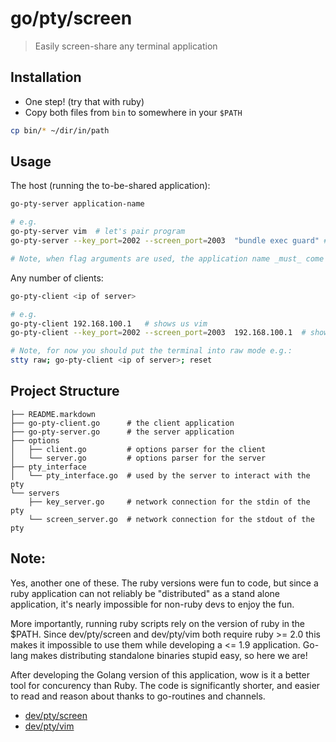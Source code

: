 # go/pty/screen
> Easily screen-share any terminal application

## Installation
 - One step! (try that with ruby)
 - Copy both files from `bin` to somewhere in your `$PATH`
 ```bash
 cp bin/* ~/dir/in/path
 ```

## Usage
The host (running the to-be-shared application):
```bash
go-pty-server application-name

# e.g.
go-pty-server vim  # let's pair program
go-pty-server --key_port=2002 --screen_port=2003  "bundle exec guard" # so you can see the test runner

# Note, when flag arguments are used, the application name _must_ come last
```

Any number of clients:
```bash
go-pty-client <ip of server>

# e.g.
go-pty-client 192.168.100.1   # shows us vim
go-pty-client --key_port=2002 --screen_port=2003  192.168.100.1  # shows us the test runner

# Note, for now you should put the terminal into raw mode e.g.:
stty raw; go-pty-client <ip of server>; reset
```

## Project Structure
```
├── README.markdown
├── go-pty-client.go      # the client application
├── go-pty-server.go      # the server application
├── options
│   ├── client.go         # options parser for the client
│   └── server.go         # options parser for the server
├── pty_interface
│   └── pty_interface.go  # used by the server to interact with the pty
└── servers
    ├── key_server.go     # network connection for the stdin of the pty
    └── screen_server.go  # network connection for the stdout of the pty
```

## Note:
Yes, another one of these.  The ruby versions were fun to code, but since a ruby application can not reliably be "distributed" as a stand alone application, it's nearly impossible for non-ruby devs to enjoy the fun.

More importantly, running ruby scripts rely on the version of ruby in the $PATH.  Since dev/pty/screen and dev/pty/vim both require ruby >= 2.0 this makes it impossible to use them while developing a <= 1.9 application.  Go-lang makes distributing standalone binaries stupid easy, so here we are!

After developing the Golang version of this application, wow is it a better tool for concurency than Ruby.  The code is significantly shorter, and easier to read and reason about thanks to go-routines and channels.

 - [dev/pty/screen](https://github.com/dapplebeforedawn/dev-pty-screen)
 - [dev/pty/vim](https://github.com/dapplebeforedawn/dev-pty-vim)
